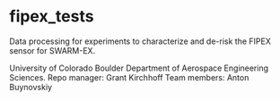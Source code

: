 # fipex_tests
Data processing for experiments to characterize and de-risk the FIPEX sensor for SWARM-EX.

University of Colorado Boulder Department of Aerospace Engineering Sciences. Repo manager: Grant Kirchhoff Team members: Anton Buynovskiy
